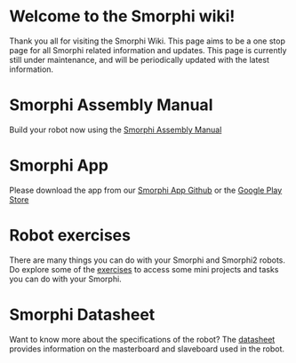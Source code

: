 # Welcome to the Smorphi wiki!

Thank you all for visiting the Smorphi Wiki. This page aims to be a one stop page for all Smorphi related information and updates. This page is currently still under maintenance, and will be periodically updated with the latest information. 

# Smorphi Assembly Manual
Build your robot now using the [Smorphi Assembly Manual](link)
# Smorphi App

Please download the app from our [Smorphi App Github](https://github.com/WefaaRobotics/Smorphi-App-Android/tree/main/SimpleBluetoothTerminal-final/app/release) or the [Google Play Store](https://play.google.com/store/apps/details?id=de.kai_morich.smorphi_app)

# Robot exercises

There are many things you can do with your Smorphi and Smorphi2 robots. Do explore some of the [exercises](https://github.com/WefaaRobotics/Smorphi/wiki/Robot-Exercises) to access some mini projects and tasks you can do with your Smorphi.

#  Smorphi Datasheet
Want to know more about the specifications of the robot? The [datasheet](https://github.com/whyaxee/Smorphi/wiki/Smorphi-Datasheet) provides information on the masterboard and slaveboard used in the robot.

